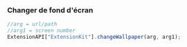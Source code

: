 
### Changer de fond d'écran
```js
//arg = url/path
//arg1 = screen number
ExtensionAPI["ExtensionKit"].changeWallpaper(arg, arg1);
```